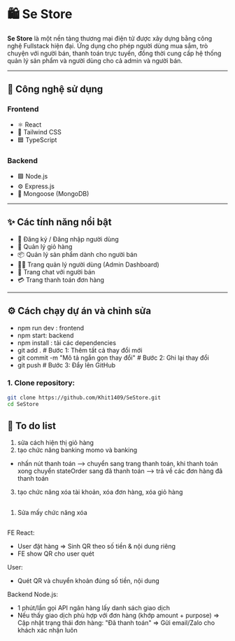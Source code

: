 # 🛍️ Se Store

**Se Store** là một nền tảng thương mại điện tử được xây dựng bằng công nghệ Fullstack hiện đại. Ứng dụng cho phép người dùng mua sắm, trò chuyện với người bán, thanh toán trực tuyến, đồng thời cung cấp hệ thống quản lý sản phẩm và người dùng cho cả admin và người bán.

---

## 🚀 Công nghệ sử dụng

### Frontend

- ⚛️ React
- 💨 Tailwind CSS
- 🟦 TypeScript

### Backend

- 🟩 Node.js
- ⚙️ Express.js
- 🍃 Mongoose (MongoDB)

---

## ✨ Các tính năng nổi bật

- 🔐 Đăng ký / Đăng nhập người dùng
- 🛒 Quản lý giỏ hàng
- 📦 Quản lý sản phẩm dành cho người bán
- 🧑‍💼 Trang quản lý người dùng (Admin Dashboard)
- 💬 Trang chat với người bán
- 💳 Trang thanh toán đơn hàng

---

## ⚙️ Cách chạy dự án và chỉnh sửa

- npm run dev : frontend
- npm start: backend
- npm install : tải các dependencies
- git add . # Bước 1: Thêm tất cả thay đổi mới
- git commit -m "Mô tả ngắn gọn thay đổi" # Bước 2: Ghi lại thay đổi
- git push # Bước 3: Đẩy lên GitHub

### 1. Clone repository:

```bash
git clone https://github.com/Khit1409/SeStore.git
cd SeStore
```

## 📌 To do list

<!-- 1. Thiết kế Database cho Oder Product -->
<!-- 2. chạy thử và điều chỉnh controller. -->

1. sửa cách hiện thị giỏ hàng
2. tạo chức năng banking momo và banking

- nhấn nút thanh toán --> chuyển sang trang thanh toán, khi thanh toán xong chuyển stateOrder sang đã thanh toán --> trả về các đơn hàng đã thanh toán

3. tạo chức năng xóa tài khoản, xóa đơn hàng, xóa giỏ hàng
   <!-- 3. chỉnh lại các chức năng thêm sửa xóa lọc sản phẩm. -->
   <!-- 4. sửa tên các file có cùng nhiệm vụ -->
   <!-- 5. Tạo trang cho admin -->

##

1. Sửa mấy chức năng xóa

##

FE React:

- User đặt hàng => Sinh QR theo số tiền & nội dung riêng
- FE show QR cho user quét

User:

- Quét QR và chuyển khoản đúng số tiền, nội dung

Backend Node.js:

- 1 phút/lần gọi API ngân hàng lấy danh sách giao dịch
- Nếu thấy giao dịch phù hợp với đơn hàng (khớp amount + purpose)
  => Cập nhật trạng thái đơn hàng: "Đã thanh toán"
  => Gửi email/Zalo cho khách xác nhận luôn
